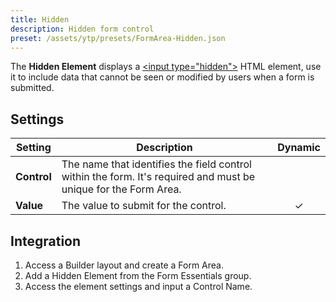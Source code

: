```yaml
---
title: Hidden
description: Hidden form control
preset: /assets/ytp/presets/FormArea-Hidden.json
---
```


<!--@include: ./parts/intro.md-->

The **Hidden Element** displays a [\<input type="hidden"\>](https://developer.mozilla.org/en-US/docs/Web/HTML/Element/input/hidden) HTML element, use it to include data that cannot be seen or modified by users when a form is submitted.

## Settings

| Setting | Description | Dynamic |
| ------- | ----------- | :-----: |
| **Control** | The name that identifies the field control within the form. It's required and must be unique for the Form Area. |
| **Value** | The value to submit for the control. | &#x2713; |

## Integration

1. Access a Builder layout and create a Form Area.
1. Add a Hidden Element from the Form Essentials group.
1. Access the element settings and input a Control Name.

